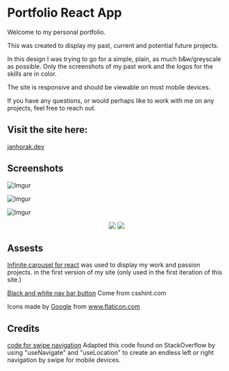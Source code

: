 # Portfolio React App

Welcome to my personal portfolio.

This was created to display my past, current and potential future projects.

In this design I was trying to go for a simple, plain, as much b&w/greyscale as possible. Only the screenshots of my past work and the logos for the skills are in color.

The site is responsive and should be viewable on most mobile devices.

If you have any questions, or would perhaps like to work with me on any projects, feel free to reach out.

## Visit the site here:

[janhorak.dev](https://janhorak.dev)

## Screenshots

![Imgur](https://i.imgur.com/hqewlXB.png)

![Imgur](https://i.imgur.com/f6aKCZV.png)

![Imgur](https://i.imgur.com/L8ej355.png)

<p align="center">
 <img src="https://i.imgur.com/1Iv4MSwl.png"/>
 <img src="https://i.imgur.com/c19pR7gl.png"/>
</p>

## Assests

[Infinite carousel for react](https://reactjsexample.com/infinite-carousel-for-react/) was used to display my work and passion projects. in the first version of my site (only used in the first iteration of this site.)

[Black and white nav bar button](https://csshint.com/black-white-button/) Come from csshint.com

<div>Icons made by <a href="https://www.flaticon.com/authors/google" title="Google">Google</a> from <a href="https://www.flaticon.com/" title="Flaticon">www.flaticon.com</a></div>


## Credits
[code for swipe navigation](https://stackoverflow.com/questions/70612769/how-do-i-recognize-swipe-events-in-react) Adapted this code found on StackOverflow by using "useNavigate" and "useLocation" to create an endless left or right navigation by swipe for mobile devices. 
